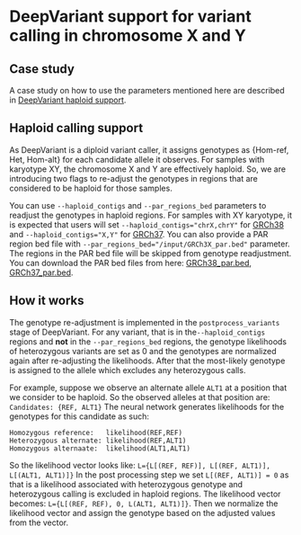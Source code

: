 # DeepVariant support for variant calling in chromosome X and Y

## Case study

A case study on how to use the parameters mentioned here are described in
[DeepVariant haploid support](deepvariant-xy-calling-case-study.md).

## Haploid calling support

As DeepVariant is a diploid variant caller, it assigns genotypes as {Hom-ref,
Het, Hom-alt} for each candidate allele it observes. For samples with karyotype
XY, the chromosome X and Y are effectively haploid. So, we are introducing two
flags to re-adjust the genotypes in regions that are considered to be haploid
for those samples.

You can use `--haploid_contigs` and `--par_regions_bed` parameters to readjust
the genotypes in haploid regions. For samples with XY karyotype, it is expected
that users will set `--haploid_contigs="chrX,chrY"` for
[GRCh38](https://storage.googleapis.com/deepvariant/case-study-testdata/GCA_000001405.15_GRCh38_no_alt_analysis_set.fa)
and `--haploid_contigs="X,Y"` for
[GRCh37](https://storage.googleapis.com/deepvariant/case-study-testdata/hs37d5.fa).
You can also provide a PAR region bed file with
`--par_regions_bed="/input/GRCh3X_par.bed"` parameter. The regions in the PAR
bed file will be skipped from genotype readjustment. You can download the PAR
bed files from here:
[GRCh38_par.bed](https://storage.googleapis.com/deepvariant/case-study-testdata/GRCh38_PAR.bed),
[GRCh37_par.bed](https://storage.googleapis.com/deepvariant/case-study-testdata/GRCh37_PAR.bed).

## How it works

The genotype re-adjustment is implemented in the `postprocess_variants` stage of
DeepVariant. For any variant, that is in the`--haploid_contigs` regions and
**not** in the `--par_regions_bed` regions, the genotype likelihoods of
heterozygous variants are set as 0 and the genotypes are normalized again after
re-adjusting the likelihoods. After that the most-likely genotype is assigned to
the allele which excludes any heterozygous calls.

For example, suppose we observe an alternate allele `ALT1` at a position that we
consider to be haploid. So the observed alleles at that position are:
`Candidates: {REF, ALT1}` The neural network generates likelihoods for the
genotypes for this candidate as such:

```
Homozygous reference:   likelihood(REF,REF)
Heterozygous alternate: likelihood(REF,ALT1)
Homozygous alternaate:  likelihood(ALT1,ALT1)
```

So the likelihood vector looks like: `L={L[(REF, REF)], L[(REF, ALT1)], L[(ALT1,
ALT1)]}` In the post processing step we set `L[(REF, ALT1)] = 0` as that is a
likelihood associated with heterozygous genotype and heterozygous calling is
excluded in haploid regions. The likelihood vector becomes: `L={L[(REF, REF), 0,
L(ALT1, ALT1)]}`. Then we normalize the likelihood vector and assign the
genotype based on the adjusted values from the vector.
